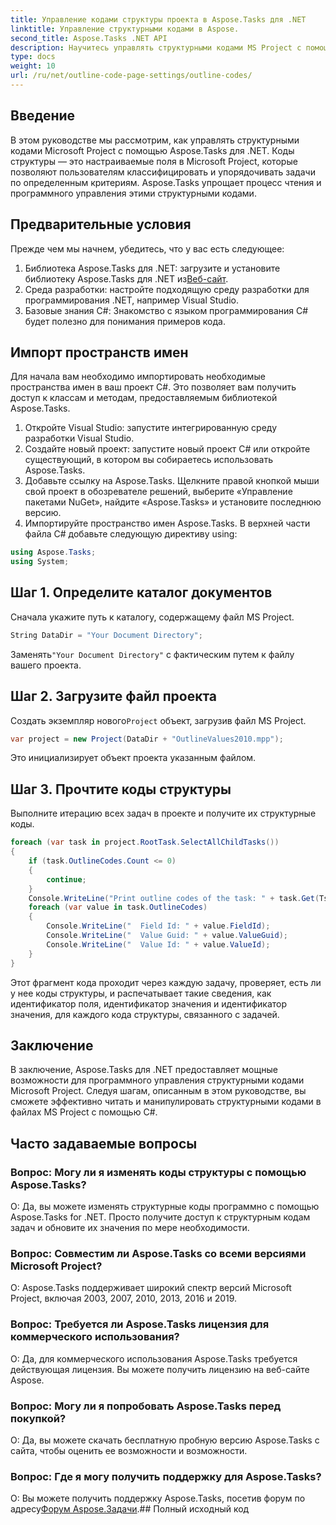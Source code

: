 ```yaml
---
title: Управление кодами структуры проекта в Aspose.Tasks для .NET
linktitle: Управление структурными кодами в Aspose.
second_title: Aspose.Tasks .NET API
description: Научитесь управлять структурными кодами MS Project с помощью Aspose.Tasks для .NET. Упростите организацию проекта без особых усилий.
type: docs
weight: 10
url: /ru/net/outline-code-page-settings/outline-codes/
---
```

## Введение
В этом руководстве мы рассмотрим, как управлять структурными кодами Microsoft Project с помощью Aspose.Tasks для .NET. Коды структуры — это настраиваемые поля в Microsoft Project, которые позволяют пользователям классифицировать и упорядочивать задачи по определенным критериям. Aspose.Tasks упрощает процесс чтения и программного управления этими структурными кодами.
## Предварительные условия
Прежде чем мы начнем, убедитесь, что у вас есть следующее:
1.  Библиотека Aspose.Tasks для .NET: загрузите и установите библиотеку Aspose.Tasks для .NET из[Веб-сайт](https://releases.aspose.com/tasks/net/).
2. Среда разработки: настройте подходящую среду разработки для программирования .NET, например Visual Studio.
3. Базовые знания C#: Знакомство с языком программирования C# будет полезно для понимания примеров кода.

## Импорт пространств имен
Для начала вам необходимо импортировать необходимые пространства имен в ваш проект C#. Это позволяет вам получить доступ к классам и методам, предоставляемым библиотекой Aspose.Tasks.
1. Откройте Visual Studio: запустите интегрированную среду разработки Visual Studio.
2. Создайте новый проект: запустите новый проект C# или откройте существующий, в котором вы собираетесь использовать Aspose.Tasks.
3. Добавьте ссылку на Aspose.Tasks. Щелкните правой кнопкой мыши свой проект в обозревателе решений, выберите «Управление пакетами NuGet», найдите «Aspose.Tasks» и установите последнюю версию.
4. Импортируйте пространство имен Aspose.Tasks. В верхней части файла C# добавьте следующую директиву using:
```csharp
using Aspose.Tasks;
using System;

```
## Шаг 1. Определите каталог документов
Сначала укажите путь к каталогу, содержащему файл MS Project.
```csharp
String DataDir = "Your Document Directory";
```
 Заменять`"Your Document Directory"` с фактическим путем к файлу вашего проекта.
## Шаг 2. Загрузите файл проекта
 Создать экземпляр нового`Project` объект, загрузив файл MS Project.
```csharp
var project = new Project(DataDir + "OutlineValues2010.mpp");
```
Это инициализирует объект проекта указанным файлом.
## Шаг 3. Прочтите коды структуры
Выполните итерацию всех задач в проекте и получите их структурные коды.
```csharp
foreach (var task in project.RootTask.SelectAllChildTasks())
{
    if (task.OutlineCodes.Count <= 0)
    {
        continue;
    }
    Console.WriteLine("Print outline codes of the task: " + task.Get(Tsk.Name));
    foreach (var value in task.OutlineCodes)
    {
        Console.WriteLine("  Field Id: " + value.FieldId);
        Console.WriteLine("  Value Guid: " + value.ValueGuid);
        Console.WriteLine("  Value Id: " + value.ValueId);
    }
}
```
Этот фрагмент кода проходит через каждую задачу, проверяет, есть ли у нее коды структуры, и распечатывает такие сведения, как идентификатор поля, идентификатор значения и идентификатор значения, для каждого кода структуры, связанного с задачей.

## Заключение
В заключение, Aspose.Tasks для .NET предоставляет мощные возможности для программного управления структурными кодами Microsoft Project. Следуя шагам, описанным в этом руководстве, вы сможете эффективно читать и манипулировать структурными кодами в файлах MS Project с помощью C#.
## Часто задаваемые вопросы
### Вопрос: Могу ли я изменять коды структуры с помощью Aspose.Tasks?
О: Да, вы можете изменять структурные коды программно с помощью Aspose.Tasks for .NET. Просто получите доступ к структурным кодам задач и обновите их значения по мере необходимости.
### Вопрос: Совместим ли Aspose.Tasks со всеми версиями Microsoft Project?
О: Aspose.Tasks поддерживает широкий спектр версий Microsoft Project, включая 2003, 2007, 2010, 2013, 2016 и 2019.
### Вопрос: Требуется ли Aspose.Tasks лицензия для коммерческого использования?
О: Да, для коммерческого использования Aspose.Tasks требуется действующая лицензия. Вы можете получить лицензию на веб-сайте Aspose.
### Вопрос: Могу ли я попробовать Aspose.Tasks перед покупкой?
О: Да, вы можете скачать бесплатную пробную версию Aspose.Tasks с сайта, чтобы оценить ее возможности и возможности.
### Вопрос: Где я могу получить поддержку для Aspose.Tasks?
 О: Вы можете получить поддержку Aspose.Tasks, посетив форум по адресу[Форум Aspose.Задачи](https://forum.aspose.com/c/tasks/15).## Полный исходный код